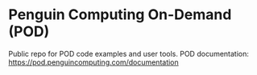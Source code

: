 # Penguin Computing On-Demand (POD)

Public repo for POD code examples and user tools.
POD documentation: https://pod.penguincomputing.com/documentation

